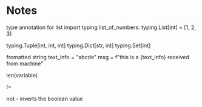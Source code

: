 # Notes

type annotation for list
import typing
list_of_numbers: typing.List[int] = [1, 2, 3]

typing.Tuple[int, int, int]
typing.Dict[str, int]
typing.Set[int]

fromatted string
text_info = "abcde"
msg = f"this is a {text_info} received from machine"

len(variable)

!=

not - inverts the boolean value



